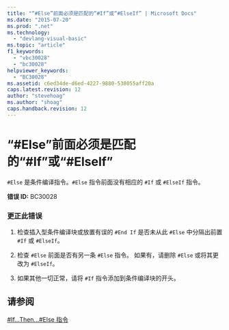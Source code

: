 ```yaml
---
title: "“#Else”前面必须是匹配的“#If”或“#ElseIf” | Microsoft Docs"
ms.date: "2015-07-20"
ms.prod: ".net"
ms.technology: 
  - "devlang-visual-basic"
ms.topic: "article"
f1_keywords: 
  - "vbc30028"
  - "bc30028"
helpviewer_keywords: 
  - "BC30028"
ms.assetid: c6ed34de-d6ed-4227-9880-538055aff20a
caps.latest.revision: 12
author: "stevehoag"
ms.author: "shoag"
caps.handback.revision: 12
---
```

# “#Else”前面必须是匹配的“#If”或“#ElseIf”
`#Else` 是条件编译指令。`#Else` 指令前面没有相应的 `#If` 或 `#ElseIf` 指令。  
  
 **错误 ID:** BC30028  
  
### 更正此错误  
  
1.  检查插入型条件编译块或放置有误的 `#End If` 是否未从此 `#Else` 中分隔出前置 `#If` 或 `#ElseIf`。  
  
2.  检查 `#Else` 前面是否有另一条 `#Else` 指令。 如果有，请删除 `#Else` 或将其更改为 `#ElseIf`。  
  
3.  如果其他一切正常，请将 `#If` 指令添加到条件编译块的开头。  
  
## 请参阅  
 [\#If...Then...\#Else 指令](../../visual-basic/language-reference/directives/if-then-else-directives.md)